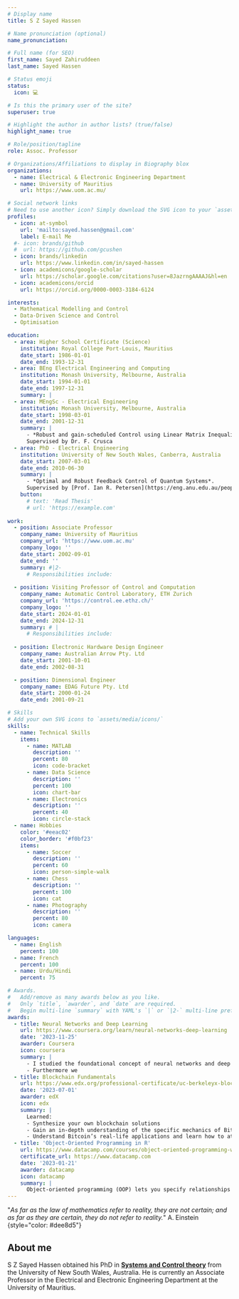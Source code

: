 ```yaml
---
# Display name
title: S Z Sayed Hassen

# Name pronunciation (optional)
name_pronunciation:

# Full name (for SEO)
first_name: Sayed Zahiruddeen
last_name: Sayed Hassen

# Status emoji
status:
  icon: 💻

# Is this the primary user of the site?
superuser: true

# Highlight the author in author lists? (true/false)
highlight_name: true

# Role/position/tagline
role: Assoc. Professor

# Organizations/Affiliations to display in Biography blox
organizations:
  - name: Electrical & Electronic Engineering Department 
  - name: University of Mauritius
    url: https://www.uom.ac.mu/

# Social network links
# Need to use another icon? Simply download the SVG icon to your `assets/media/icons/` folder.
profiles:
  - icon: at-symbol
    url: 'mailto:sayed.hassen@gmail.com'
    label: E-mail Me
  #- icon: brands/github
  #  url: https://github.com/gcushen
  - icon: brands/linkedin
    url: https://www.linkedin.com/in/sayed-hassen
  - icon: academicons/google-scholar
    url: https://scholar.google.com/citations?user=8JazrngAAAAJ&hl=en
  - icon: academicons/orcid
    url: https://orcid.org/0000-0003-3184-6124

interests:
  - Mathematical Modelling and Control
  - Data-Driven Science and Control
  - Optimisation

education:
  - area: Higher School Certificate (Science)
    institution: Royal College Port-Louis, Mauritius
    date_start: 1986-01-01
    date_end: 1993-12-31
  - area: BEng Electrical Engineering and Computing
    institution: Monash University, Melbourne, Australia
    date_start: 1994-01-01
    date_end: 1997-12-31
    summary: | 
  - area: MEngSc - Electrical Engineering
    institution: Monash University, Melbourne, Australia
    date_start: 1998-03-01
    date_end: 2001-12-31
    summary: |
      - *Robust and gain-scheduled Control using Linear Matrix Inequalities*.  
      Supervised by Dr. F. Crusca
  - area: PhD - Electrical Engineering 
    institution: University of New South Wales, Canberra, Australia
    date_start: 2007-03-01
    date_end: 2010-06-30
    summary: |
      - *Optimal and Robust Feedback Control of Quantum Systems*.  
      Supervised by [Prof. Ian R. Petersen](https://eng.anu.edu.au/people/ian-petersen/). 
    button:
      # text: 'Read Thesis'
      # url: 'https://example.com'
      
work:
  - position: Associate Professor 
    company_name: University of Mauritius
    company_url: 'https://www.uom.ac.mu'
    company_logo: ''
    date_start: 2002-09-01
    date_end: ''
    summary: #|2-
      # Responsibilities include:
      
  - position: Visiting Professor of Control and Computation
    company_name: Automatic Control Laboratory, ETH Zurich
    company_url: 'https://control.ee.ethz.ch/'
    company_logo: ''
    date_start: 2024-01-01
    date_end: 2024-12-31
    summary: # |
      # Responsibilities include:
      
  - position: Electronic Hardware Design Engineer
    company_name: Australian Arrow Pty. Ltd
    date_start: 2001-10-01
    date_end: 2002-08-31

  - position: Dimensional Engineer
    company_name: EDAG Future Pty. Ltd
    date_start: 2000-01-24
    date_end: 2001-09-21 

# Skills
# Add your own SVG icons to `assets/media/icons/`
skills:
  - name: Technical Skills
    items:
      - name: MATLAB
        description: ''
        percent: 80
        icon: code-bracket
      - name: Data Science
        description: ''
        percent: 100
        icon: chart-bar
      - name: Electronics
        description: ''
        percent: 40
        icon: circle-stack
  - name: Hobbies
    color: '#eeac02'
    color_border: '#f0bf23'
    items:
      - name: Soccer
        description: ''
        percent: 60
        icon: person-simple-walk
      - name: Chess
        description: ''
        percent: 100
        icon: cat
      - name: Photography
        description: ''
        percent: 80
        icon: camera

languages:
  - name: English
    percent: 100
  - name: French
    percent: 100
  - name: Urdu/Hindi
    percent: 75

# Awards.
#   Add/remove as many awards below as you like.
#   Only `title`, `awarder`, and `date` are required.
#   Begin multi-line `summary` with YAML's `|` or `|2-` multi-line prefix and indent 2 spaces below.
awards:
  - title: Neural Networks and Deep Learning
    url: https://www.coursera.org/learn/neural-networks-deep-learning
    date: '2023-11-25'
    awarder: Coursera
    icon: coursera
    summary: |
      - I studied the foundational concept of neural networks and deep learning. By the end, I was familiar with the significant technological trends driving the rise of deep learning; build, train, and apply fully connected deep neural networks; implement efficient (vectorized) neural networks; identify key parameters in a neural network’s architecture; and apply deep learning to your own applications.
      - Furthermore we 
  - title: Blockchain Fundamentals
    url: https://www.edx.org/professional-certificate/uc-berkeleyx-blockchain-fundamentals
    date: '2023-07-01'
    awarder: edX
    icon: edx
    summary: |
      Learned:
      - Synthesize your own blockchain solutions
      - Gain an in-depth understanding of the specific mechanics of Bitcoin
      - Understand Bitcoin’s real-life applications and learn how to attack and destroy Bitcoin, Ethereum, smart contracts and Dapps, and alternatives to Bitcoin’s Proof-of-Work consensus algorithm
  - title: 'Object-Oriented Programming in R'
    url: https://www.datacamp.com/courses/object-oriented-programming-with-s3-and-r6-in-r
    certificate_url: https://www.datacamp.com
    date: '2023-01-21'
    awarder: datacamp
    icon: datacamp
    summary: |
      Object-oriented programming (OOP) lets you specify relationships between functions and the objects that they can act on, helping you manage complexity in your code. This is an intermediate level course, providing an introduction to OOP, using the S3 and R6 systems. S3 is a great day-to-day R programming tool that simplifies some of the functions that you write. R6 is especially useful for industry-specific analyses, working with web APIs, and building GUIs.
---
```


"_As far as the law of mathematics refer to reality, they are not certain; and as far as they are certain, they do not refer to reality._" A. Einstein
{style="color: #dee8d5"}

## About me

S Z Sayed Hassen obtained his PhD in **[Systems and Control theory](https://en.wikipedia.org/wiki/Control_theory)** from the University of New South Wales, Australia. 
He is currently an Associate Professor in the Electrical and Electronic Engineering Department at the University of Mauritius.
